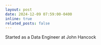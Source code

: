 ```yaml
---
layout: post
date: 2024-12-09 07:59:00-0400
inline: true
related_posts: false
---
```


Started as a Data Engineer at John Hancock